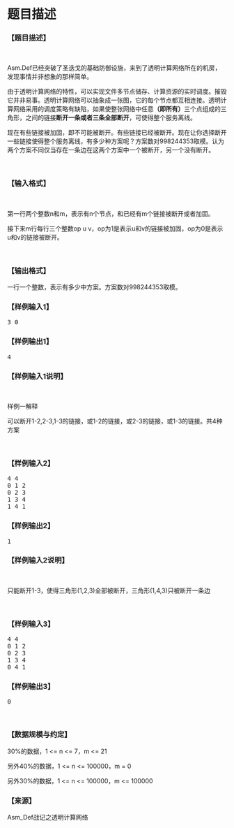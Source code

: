 # 题目描述


<h3>
【题目描述】
</h3>
<p>
<br/>
</p>
<p>
Asm.Def已经突破了圣迭戈的基础防御设施，来到了透明计算网络所在的机房，发现事情并非想象的那样简单。
</p>
<p>
由于透明计算网络的特性，可以实现文件多节点储存、计算资源的实时调度。摧毁它并非易事。透明计算网络可以抽象成一张图，它的每个节点都互相连接。透明计算网络采用的调度策略有缺陷，如果使整张网络中任意<strong>（即所有）</strong>三个点组成的三角形，之间的链接<strong>断开一条或者三条全部断开</strong>，可使得整个服务离线。
</p>
<p>
现在有些链接被加固，即不可能被断开。有些链接已经被断开。现在让你选择断开一些链接使得整个服务离线，有多少种方案呢？方案数对998244353取模。认为两个方案不同仅当存在一条边在这两个方案中一个被断开，另一个没有断开。
</p>
<p>
<br/>
</p>
<h3>
【输入格式】
</h3>
<p>
<br/>
</p>
<p>
第一行两个整数n和m，表示有n个节点，和已经有m个链接被断开或者加固。
</p>
<p>
接下来m行每行三个整数op u v，op为1是表示u和v的链接被加固，op为0是表示u和v的链接被断开。
</p>
<p>
<br/>
</p>
<h3>
【输出格式】
</h3>
<p>
一行一个整数，表示有多少中方案。方案数对998244353取模。
</p>
<h3>
【样例输入1】
</h3>
<pre>3 0</pre>
<h3>
【样例输出1】
</h3>
<pre>4</pre>
<h3>
【样例输入1说明】
</h3>
<p>
<br/>
</p>
<p>
样例一解释
</p>
<p>
可以断开1-2,2-3,1-3的链接，或1-2的链接，或2-3的链接，或1-3的链接。共4种方案
</p>
<p>
<br/>
</p>
<h3>
【样例输入2】
</h3>
<pre>4 4
0 1 2
0 2 3
1 3 4
1 4 1</pre>
<h3>
【样例输出2】
</h3>
<pre>1</pre>
<h3>
【样例输入2说明】
</h3>
<p>
<br/>
</p>
<p>
只能断开1-3，使得三角形(1,2,3)全部被断开，三角形(1,4,3)只被断开一条边
</p>
<p>
<br/>
</p>
<h3>
【样例输入3】
</h3>
<pre>4 4
0 1 2
0 2 3
1 3 4
0 4 1</pre>
<h3>
【样例输出3】
</h3>
<pre>0</pre>
<br/>
<h3>
【数据规模与约定】
</h3>
<p>
30%的数据，1 &lt;= n &lt;= 7，m &lt;= 21
</p>
<p>
另外40%的数据，1 &lt;= n &lt;= 100000，m = 0
</p>
<p>
另外30%的数据，1 &lt;= n &lt;= 100000，m &lt;= 100000
</p>
<h3>
【来源】
</h3>
<p>
Asm_Def战记之透明计算网络
</p>
